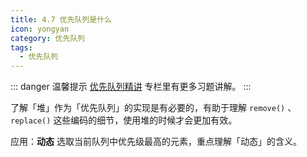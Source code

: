 ```yaml
---
title: 4.7 优先队列是什么
icon: yongyan
category: 优先队列
tags:
  - 优先队列
---
```


::: danger 温馨提示
[优先队列精讲](https://suanfa8.com/heap/) 专栏里有更多习题讲解。
:::

了解「堆」作为「优先队列」的实现是有必要的，有助于理解 `remove()` 、`replace()` 这些编码的细节，使用堆的时候才会更加有效。

应用：**动态** 选取当前队列中优先级最高的元素，重点理解「动态」的含义。
